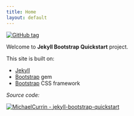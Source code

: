 ```yaml
---
title: Home
layout: default
---
```


[![GitHub tag](https://img.shields.io/github/tag/MichaelCurrin/jekyll-bootstrap-quickstart?include_prereleases=&sort=semver)](https://github.com/MichaelCurrin/jekyll-bootstrap-quickstart/releases/)

Welcome to **Jekyll Bootstrap Quickstart** project.


This site is built on:

- [Jekyll](https://jekyllrb.com)
- [Bootstrap](https://rubygems.org/gems/bootstrap) gem
- [Bootstrap](https://getbootstrap.com/) CSS framework


_Source code:_

[![MichaelCurrin - jekyll-bootstrap-quickstart](https://img.shields.io/static/v1?label=MichaelCurrin&message=jekyll-bootstrap-quickstart&color=blue&logo=github)](https://github.com/MichaelCurrin/jekyll-bootstrap-quickstart)
